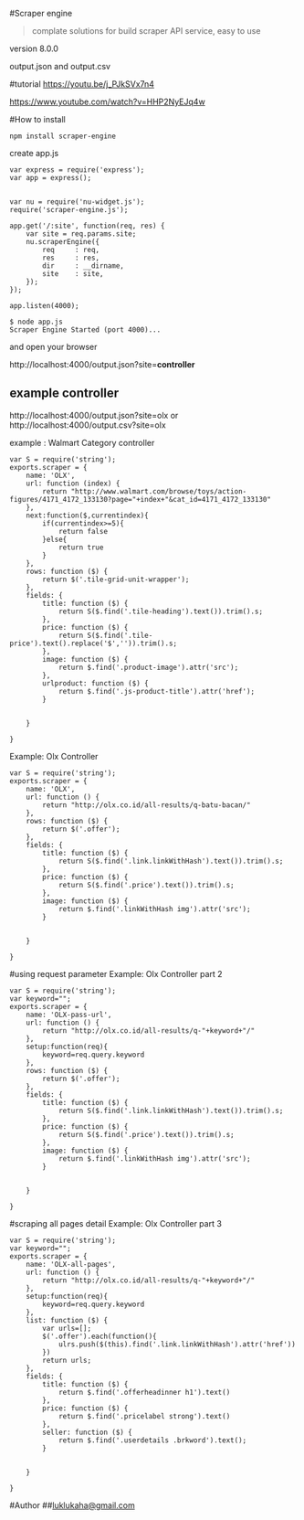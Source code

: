 #Scraper engine
>complate solutions for build scraper API service, easy to use 

version 8.0.0 

output.json and output.csv

#tutorial
https://youtu.be/j_PJkSVx7n4


https://www.youtube.com/watch?v=HHP2NyEJq4w

#How to install

```
npm install scraper-engine
```
create app.js
```
var express = require('express');
var app = express();


var nu = require('nu-widget.js');
require('scraper-engine.js');

app.get('/:site', function(req, res) {
    var site = req.params.site;
    nu.scraperEngine({
        req     : req,
        res     : res,
        dir     : __dirname,
        site    : site,
    });
});

app.listen(4000);

```

```
$ node app.js
Scraper Engine Started (port 4000)...
```
and open your browser

http://localhost:4000/output.json?site=**controller**

## example controller

http://localhost:4000/output.json?site=olx
or 
http://localhost:4000/output.csv?site=olx

example : Walmart Category controller

```
var S = require('string');
exports.scraper = {
    name: 'OLX',
    url: function (index) {
        return "http://www.walmart.com/browse/toys/action-figures/4171_4172_133130?page="+index+"&cat_id=4171_4172_133130"
    },
	next:function($,currentindex){
		if(currentindex>=5){
			return false
		}else{
			return true
		}
	},
    rows: function ($) {
        return $('.tile-grid-unit-wrapper');
    },
    fields: {
        title: function ($) {
            return S($.find('.tile-heading').text()).trim().s;
        },
        price: function ($) {
            return S($.find('.tile-price').text().replace('$','')).trim().s;
        },
        image: function ($) {
            return $.find('.product-image').attr('src');
        },
        urlproduct: function ($) {
            return $.find('.js-product-title').attr('href');
        }
 
 
    }
 
}
```

Example: Olx Controller
```
var S = require('string');
exports.scraper = {
    name: 'OLX',
    url: function () {
        return "http://olx.co.id/all-results/q-batu-bacan/"
    },
    rows: function ($) {
        return $('.offer');
    },
    fields: {
        title: function ($) {
            return S($.find('.link.linkWithHash').text()).trim().s;
        },
        price: function ($) {
            return S($.find('.price').text()).trim().s;
        },
        image: function ($) {
            return $.find('.linkWithHash img').attr('src');
        }


    }

}
```
#using request parameter
Example: Olx Controller part 2 
```
var S = require('string');
var keyword="";
exports.scraper = {
    name: 'OLX-pass-url',
    url: function () {
        return "http://olx.co.id/all-results/q-"+keyword+"/"
    },
    setup:function(req){
        keyword=req.query.keyword
    },
    rows: function ($) {
        return $('.offer');
    },
    fields: {
        title: function ($) {
            return S($.find('.link.linkWithHash').text()).trim().s;
        },
        price: function ($) {
            return S($.find('.price').text()).trim().s;
        },
        image: function ($) {
            return $.find('.linkWithHash img').attr('src');
        }


    }

}
```

#scraping all pages detail
Example: Olx Controller part 3
```
var S = require('string');
var keyword="";
exports.scraper = {
    name: 'OLX-all-pages',
    url: function () {
        return "http://olx.co.id/all-results/q-"+keyword+"/"
    },
    setup:function(req){
        keyword=req.query.keyword
    },
    list: function ($) {
        var urls=[];
        $('.offer').each(function(){
            ulrs.push($(this).find('.link.linkWithHash').attr('href'))
        })
        return urls;
    },
    fields: {
        title: function ($) {
            return $.find('.offerheadinner h1').text()
        },
        price: function ($) {
            return $.find('.pricelabel strong').text()
        },
        seller: function ($) {
            return $.find('.userdetails .brkword').text();
        }


    }

}
```


#Author
##luklukaha@gmail.com
